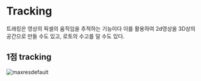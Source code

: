# Tracking

트래킹은 영상의 픽셀의 움직임을 추적하는 기능이다 이를 활용하여 2d영상을 3D상의 공간으로 만들 수도 있고, 로토의 수고를 덜 수도 있다.

## 1점 tracking
![maxresdefault](https://user-images.githubusercontent.com/76280155/140642813-021e8bc7-59a6-486c-9af5-fdb02d81f2d3.jpg)

